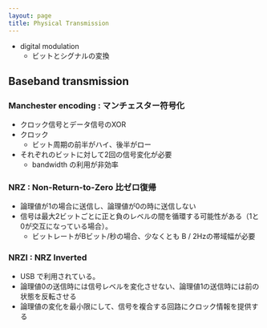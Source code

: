 ```yaml
---
layout: page
title: Physical Transmission
---
```


* digital modulation
    * ビットとシグナルの変換

## Baseband transmission

### Manchester encoding : マンチェスター符号化

* クロック信号とデータ信号のXOR
* クロック
    * ビット周期の前半がハイ、後半がロー
* それぞれのビットに対して2回の信号変化が必要
    * bandwidth の利用が非効率

### NRZ : Non-Return-to-Zero 比ゼロ復帰

* 論理値が1の場合に送信し、論理値が0の時に送信しない
* 信号は最大2ビットごとに正と負のレベルの間を循環する可能性がある（1と0が交互になっている場合）。
    * ビットレートがBビット/秒の場合、少なくとも B / 2Hzの帯域幅が必要

### NRZI : NRZ Inverted

* USB で利用されている。
* 論理値0の送信時には信号レベルを変化させない、論理値1の送信時には前の状態を反転させる
* 論理値の変化を最小限にして、信号を複合する回路にクロック情報を提供する

